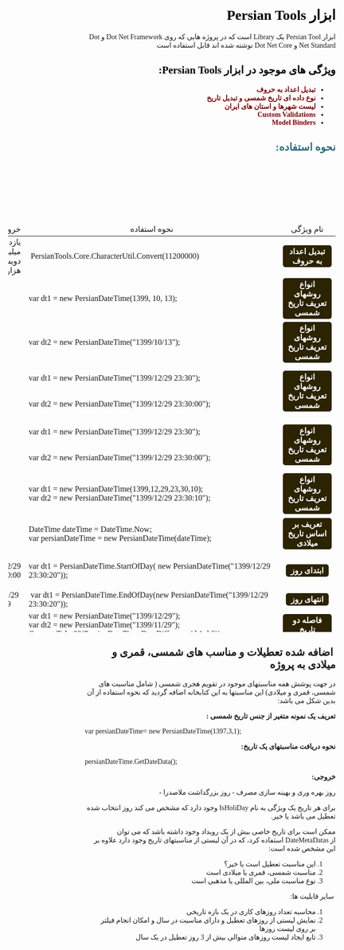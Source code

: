 <div dir="rtl" style="font-family: tahoma;">
<h1 style="color: #5e9ca0;"><span style="color: #000000;">ابزار Persian Tools</span></h1>
<p>ابزار Persian Tool یک Library است که در پروژه هایی که روی Dot Net Framework و Dot Net Standard و Dot Net Core نوشته شده اند قابل استفاده است</p>
<h2 style="color: #000000;"><span style="color: #000000;">ویژگی های موجود در ابزار Persian Tools:</span></h2>
<ul>
<li><span style="color: #800000;"><strong>تبدیل اعداد به حروف</strong></span></li>
<li><span style="color: #800000;"><strong>نوع داده ای تاریخ شمسی و تبدیل تاریخ</strong></span></li>
<li><span style="color: #800000;"><strong>لیست شهرها و استان های ایران</strong></span></li>
<li><span style="color: #800000;"><strong>Custom Validations</strong></span></li>
<li><span style="color: #800000;"><strong>Model Binders</strong></span>&nbsp; &nbsp; &nbsp;</li>
</ul>
<h2 style="color: #2e6c80;">نحوه استفاده:</h2>
<p>&nbsp;</p>
<p>&nbsp;</p>
<p>&nbsp;</p>
<p>&nbsp;</p>
<table class="editorDemoTable" style="height: 821px; width: 658px;">
<thead>
<tr style="height: 21px;">
<td style="width: 79.2px; height: 21px; text-align: center;">نام ویژگی</td>
<td style="width: 451.2px; height: 21px; text-align: center;">نحوه استفاده</td>
<td style="width: 101.6px; height: 21px;">خروجی</td>
</tr>
</thead>
<tbody>
<tr style="height: 40.8px;">
<td style="width: 79.2px; height: 40.8px; text-align: center;"><span style="background-color: #2b2301; color: #fff; display: inline-block; padding: 3px 10px; font-weight: bold; border-radius: 5px;">تبدیل اعداد به حروف</span></td>
<td dir="ltr" style="width: 451.2px; height: 40.8px; text-align: left;">&nbsp;PersianTools.Core.CharacterUtil.Convert(11200000)</td>
<td style="width: 101.6px; height: 40.8px;">یازده میلیون و دویست هزار&nbsp;</td>
</tr>
<tr style="height: 40.8px;">
<td style="width: 79.2px; height: 40.8px; text-align: center;"><span style="background-color: #2b2301; color: #fff; display: inline-block; padding: 3px 10px; font-weight: bold; border-radius: 5px;">انواع روشهای تعریف تاریخ شمسی</span></td>
<td dir="ltr" style="width: 451.2px; height: 40.8px; text-align: left;">
<p>var dt1 = new PersianDateTime(1399, 10, 13);</p>
</td>
<td style="width: 101.6px; height: 40.8px;"><br /><br /></td>
</tr>
<tr style="height: 40.8px;">
<td style="width: 79.2px; height: 40.8px; text-align: center;"><span style="background-color: #2b2301; color: #fff; display: inline-block; padding: 3px 10px; font-weight: bold; border-radius: 5px;">انواع روشهای تعریف تاریخ شمسی</span></td>
<td dir="ltr" style="width: 451.2px; height: 40.8px; text-align: left;">var dt2 = new PersianDateTime("1399/10/13");</td>
<td style="width: 101.6px; height: 40.8px;"><br /><br /></td>
</tr>
<tr style="height: 40.8px;">
<td style="width: 79.2px; height: 40.8px; text-align: center;"><span style="background-color: #2b2301; color: #fff; display: inline-block; padding: 3px 10px; font-weight: bold; border-radius: 5px;">انواع روشهای تعریف تاریخ شمسی</span></td>
<td dir="ltr" style="width: 451.2px; height: 40.8px; text-align: center;">
<p style="text-align: left;">var dt1 = new PersianDateTime("1399/12/29 23:30");</p>
<p style="text-align: left;"><br /> var dt2 = new PersianDateTime("1399/12/29 23:30:00");</p>
</td>
<td style="width: 101.6px; height: 40.8px;"><br /><br /></td>
</tr>
<tr style="height: 40.8px;">
<td style="width: 79.2px; height: 40.8px; text-align: center;"><span style="background-color: #2b2301; color: #fff; display: inline-block; padding: 3px 10px; font-weight: bold; border-radius: 5px;">انواع روشهای تعریف تاریخ شمسی</span></td>
<td dir="ltr" style="width: 451.2px; height: 40.8px; text-align: center;">
<p style="text-align: left;">var dt1 = new PersianDateTime("1399/12/29 23:30");</p>
<p style="text-align: left;"><br /> var dt2 = new PersianDateTime("1399/12/29 23:30:00");</p>
</td>
<td style="width: 101.6px; height: 40.8px;"><br /><br /></td>
</tr>
<tr style="height: 40.8px;">
<td style="width: 79.2px; height: 40.8px; text-align: center;"><span style="background-color: #2b2301; color: #fff; display: inline-block; padding: 3px 10px; font-weight: bold; border-radius: 5px;">انواع روشهای تعریف تاریخ شمسی</span></td>
<td dir="ltr" style="width: 451.2px; height: 40.8px; text-align: center;">
<p style="text-align: left;">var dt1 = new PersianDateTime(1399,12,29,23,30,10);<br /> var dt2 = new PersianDateTime("1399/12/29 23:30:10");</p>
</td>
<td style="width: 101.6px; height: 40.8px;">&nbsp;</td>
</tr>
<tr style="height: 40.8px;">
<td style="width: 79.2px; height: 40.8px; text-align: center;"><span style="background-color: #2b2301; color: #fff; display: inline-block; padding: 3px 10px; font-weight: bold; border-radius: 5px;">تعریف بر اساس تاریخ میلادی</span></td>
<td dir="ltr" style="width: 451.2px; height: 40.8px; text-align: center;">
<p style="text-align: left;">DateTime dateTime = DateTime.Now;<br /> var persianDateTime = new PersianDateTime(dateTime);</p>
</td>
<td style="width: 101.6px; height: 40.8px;">&nbsp;</td>
</tr>
<tr style="height: 40.8px;">
<td style="width: 79.2px; height: 40.8px; text-align: center;"><span style="background-color: #2b2301; color: #fff; display: inline-block; padding: 3px 10px; font-weight: bold; border-radius: 5px;">ابتدای روز</span></td>
<td dir="ltr" style="width: 451.2px; height: 40.8px; text-align: center;">
<p style="text-align: left;">var dt1 = PersianDateTime.StartOfDay( new PersianDateTime("1399/12/29 23:30:20"));</p>
</td>
<td style="width: 101.6px; height: 40.8px;">1399/12/29 00:00:00</td>
</tr>
<tr style="height: 40.8px;">
<td style="width: 79.2px; height: 40.8px; text-align: center;"><span style="background-color: #2b2301; color: #fff; display: inline-block; padding: 3px 10px; font-weight: bold; border-radius: 5px;">انتهای روز</span></td>
<td dir="ltr" style="width: 451.2px; height: 40.8px; text-align: left;">&nbsp;var dt1 = PersianDateTime.EndOfDay(new PersianDateTime("1399/12/29 23:30:20"));</td>
<td style="width: 101.6px; height: 40.8px; text-align: left;">1399/12/29 23:59:59</td>
</tr>
<tr style="height: 40.8px;">
<td style="width: 79.2px; height: 40.8px; text-align: center;"><span style="background-color: #2b2301; color: #fff; display: inline-block; padding: 3px 10px; font-weight: bold; border-radius: 5px;">فاصله دو تاریخ</span></td>
<td dir="ltr" style="width: 451.2px; height: 40.8px; text-align: left;">var dt1 = new PersianDateTime("1399/12/29");<br /> var dt2 = new PersianDateTime("1399/11/29");<br />Convert.ToInt32(PersianDateTime.DateDifference(dt1,dt2));</td>
<td style="width: 101.6px; height: 40.8px; text-align: left;">30</td>
</tr>
<tr style="height: 40.8px;">
<td style="width: 79.2px; height: 40.8px; text-align: center;"><span style="background-color: #2b2301; color: #fff; display: inline-block; padding: 3px 10px; font-weight: bold; border-radius: 5px;">آخرین روز سال</span></td>
<td dir="ltr" style="width: 451.2px; height: 40.8px; text-align: left;">
<p>var d1 = PersianDateTime.EndOfYearPersianDateTime(1397);</p>
<p>var d2 = PersianDateTime.EndOfYearPersianDateTime(1399);</p>
</td>
<td style="width: 101.6px; height: 40.8px; text-align: left;">
<p>1397/12/29</p>
<p>&nbsp;1399/12/30</p>
</td>
</tr>
<tr style="height: 40.8px;">
<td style="width: 79.2px; height: 40.8px; text-align: center;"><span style="background-color: #2b2301; color: #fff; display: inline-block; padding: 3px 10px; font-weight: bold; border-radius: 5px;">آخرین روز ماه</span></td>
<td dir="ltr" style="width: 451.2px; height: 40.8px; text-align: left;">
<p>var d1 = PersianDateTime.EndDateOfMonth(1397,12);</p>
<p>var d1 = PersianDateTime.EndDateOfMonth(1399,12);</p>
</td>
<td style="width: 101.6px; height: 40.8px; text-align: left;">
<p>1397/12/29&nbsp;</p>
<p>1399/12/30&nbsp;</p>
</td>
</tr>
<tr style="height: 40.8px;">
<td style="width: 79.2px; height: 40.8px; text-align: center;"><span style="background-color: #2b2301; color: #fff; display: inline-block; padding: 3px 10px; font-weight: bold; border-radius: 5px;">تولید ساعت</span></td>
<td dir="ltr" style="width: 451.2px; height: 40.8px; text-align: left;">var d1 = PersianDateTime.Now.ToLongStringHMS();</td>
<td style="width: 101.6px; height: 40.8px; text-align: left;">ساعت بیست و سه و پنجاه و نه دقیقه و پنجاه و نه ثانیه&nbsp;</td>
</tr>
<tr style="height: 40.8px;">
<td style="width: 79.2px; height: 40.8px; text-align: center;"><span style="background-color: #2b2301; color: #fff; display: inline-block; padding: 3px 10px; font-weight: bold; border-radius: 5px;">تولید ساعت</span></td>
<td dir="ltr" style="width: 451.2px; height: 40.8px; text-align: left;">var d1 = PersianDateTime.Now.ToLongStringHM();</td>
<td style="width: 101.6px; height: 40.8px; text-align: left;">ساعت بیست و سه و پنجاه و نه دقیقه</td>
</tr>
<tr style="height: 40.8px;">
<td style="width: 79.2px; height: 40.8px; text-align: center;"><span style="background-color: #2b2301; color: #fff; display: inline-block; padding: 3px 10px; font-weight: bold; border-radius: 5px;">تولید تاریخ</span></td>
<td dir="ltr" style="width: 451.2px; height: 40.8px; text-align: left;">&nbsp;var d1 = PersianDateTime.Now.ToLongStringYMD();</td>
<td style="width: 101.6px; height: 40.8px; text-align: left;">جمعه بیست و هفت مهر سال یکهزار و سیصد و نود و هفت&nbsp;</td>
</tr>
<tr style="height: 40.8px;">
<td style="width: 79.2px; height: 40.8px; text-align: center;"><span style="background-color: #2b2301; color: #fff; display: inline-block; padding: 3px 10px; font-weight: bold; border-radius: 5px;">اعتبارسنجی شماره موبایل</span></td>
<td dir="ltr" style="width: 451.2px; height: 40.8px; text-align: left;">
<p>[MobileNo]</p>
<p>public string MobNo;</p>
</td>
<td style="width: 101.6px; height: 40.8px; text-align: left;"><br /><br /></td>
</tr>
<tr style="height: 40.8px;">
<td style="width: 79.2px; height: 40.8px; text-align: center;"><span style="background-color: #2b2301; color: #fff; display: inline-block; padding: 3px 10px; font-weight: bold; border-radius: 5px;">فاصله دو تاریخ</span></td>
<td dir="ltr" style="width: 451.2px; height: 40.8px; text-align: left;">ar dt1 = new PersianDateTime("1399/12/29");<br /> var dt2 = new PersianDateTime("1399/11/29");<br />Convert.ToInt32(PersianDateTime.DateDifference(dt1,dt2));</td>
<td style="width: 101.6px; height: 40.8px;">30&nbsp;</td>
</tr>
<tr style="height: 40.8px;">
<td style="width: 79.2px; height: 40.8px; text-align: center;"><span style="background-color: #2b2301; color: #fff; display: inline-block; padding: 3px 10px; font-weight: bold; border-radius: 5px;">فاصله یک تاریخ تا امروز</span></td>
<td dir="ltr" style="width: 451.2px; height: 40.8px; text-align: left;">PersianDateTime.GetDiffrenceToNow(DateTime.UtcNow.AddDays(-1365));</td>
<td style="width: 101.6px; height: 40.8px;">3 سال و 9 ماه و 9 روز و 3 ساعت و 30 دقیقه پیش</td>
</tr>
<tr style="height: 40.8px;">
<td style="width: 79.2px; height: 40.8px; text-align: center;"><span style="background-color: #2b2301; color: #fff; display: inline-block; padding: 3px 10px; font-weight: bold; border-radius: 5px;">دریافت تاریخ قمری&nbsp;</span></td>
<td dir="ltr" style="width: 451.2px; height: 40.8px; text-align: left;">
<p>var dt2 = new PersianDateTime("1399/11/29");</p>
<p>PersianDateTime.GetHijriDate(dt2 );</p>
</td>
<td style="width: 101.6px; height: 40.8px;">1442/07/06</td>
</tr>
<tr style="height: 40.8px;">
<td style="width: 79.2px; height: 40.8px; text-align: center;"><span style="background-color: #2b2301; color: #fff; display: inline-block; padding: 3px 10px; font-weight: bold; border-radius: 5px;">تولید تقویم یکساله شمسی</span></td>
<td dir="ltr" style="width: 451.2px; height: 40.8px; text-align: left;">
<p>var Cal= PersianDateTime.GenerateYearlyCalender(1375);</p>
</td>
<td style="width: 101.6px; height: 40.8px;">لیستی از روزهای سال و مناسبتها هر روز</td>
</tr>
<tr style="height: 40.8px;">
<td style="width: 79.2px; height: 40.8px; text-align: center;"><span style="background-color: #2b2301; color: #fff; display: inline-block; padding: 3px 10px; font-weight: bold; border-radius: 5px;">دریافت لیست تعطیلیهای بیش از دو روز در تقویم</span></td>
<td dir="ltr" style="width: 451.2px; height: 40.8px; text-align: left;">
<p>var x2 = PersianDateTime.GetLongHoliDays(1398);</p>
</td>
<td style="width: 101.6px; height: 40.8px;">لیستی از تعطیلات مناسب سال</td>
</tr>
<tr style="height: 40.8px;">
<td style="width: 79.2px; height: 40.8px; text-align: center;"><span style="background-color: #2b2301; color: #fff; display: inline-block; padding: 3px 10px; font-weight: bold; border-radius: 5px;">تعداد روزهای کاری در یک بازه تاریخی</span></td>
<td dir="ltr" style="width: 451.2px; height: 40.8px; text-align: left;">
<p>var d1 = new PersianDateTime(1397, 8, 1);<br /> var d2 = new PersianDateTime(1397, 8, 30);<br />PersianDateTime.GetWorkingDays(d1,d2);</p>
</td>
<td style="width: 101.6px; height: 40.8px;">20</td>
</tr>
</tbody>
</table>
<h2>&nbsp;اضافه شده تعطیلات و مناسب های شمسی، قمری و میلادی به پروژه</h2>
<p>در جهت پوشش همه مناسبتهای موجود در تقویم هجری شمسی ( شامل مناسبت های شمسی، قمری و میلادی) این مناسبتها به این کتابخانه اضافه گردید که نحوه استفاده از آن بدین شکل می باشد:</p>
<p><strong>تعریف یک نمونه متغیر از جنس تاریخ شمسی :</strong></p>
<p dir="ltr">var persianDateTime= new PersianDateTime(1397,3,1);</p>
<p dir="rtl" style="text-align: right;"><strong>نحوه دریافت مناسبتهای یک تاریخ:</strong></p>
<p dir="ltr" style="text-align: left;">persianDateTime.GetDateData();</p>
<p dir="rtl" style="text-align: right;"><strong>خروجی:</strong></p>
<p dir="rtl" style="text-align: right;">روز بهره وری و بهینه سازی مصرف - روز بزرگداشت ملاصدرا -</p>
<p dir="rtl" style="text-align: right;">برای هر تاریخ یک ویژگی به نام IsHoliDay وجود دارد که مشخص می کند روز انتخاب شده تعطیل می باشد یا خیر.</p>
<p dir="rtl" style="text-align: right;">ممکن است برای تاریخ خاصی بیش از یک رویداد وجود داشته باشد که می توان از&nbsp;DateMetaDatas استفاده کرد، که در آن لیستی از مناسبتهای تاریخ وجود دارد علاوه بر این مشخص شده است:</p>
<ol>
<li dir="rtl" style="text-align: right;">این مناسبت تعطیل است یا خیر؟</li>
<li dir="rtl" style="text-align: right;">مناسبت شمسی، قمری یا میلادی است</li>
<li dir="rtl" style="text-align: right;">نوع مناسبت ملی، بین المللی یا مذهبی است</li>
</ol>
<p>&nbsp;سایر قابلیت ها:</p>
<ol>
<li>محاسبه تعداد روزهای کاری در یک بازه تاریخی</li>
<li>نمایش لیستی از روزهای تعطیل و دارای مناسبت در سال و امکان انجام فیلتر بر روی لیست روزها</li>
<li>تابع ایجاد لیست روزهای متوالی بیش از 3 روز تعطیل در یک سال</li>
</ol>
</div>
